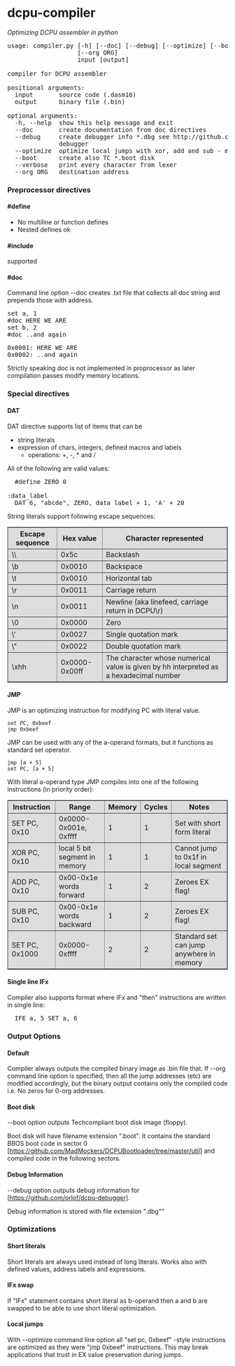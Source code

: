# dcpu-compiler
*Optimizing DCPU assembler in python*

<pre>
usage: compiler.py [-h] [--doc] [--debug] [--optimize] [--boot] [--verbose]
                   [--org ORG]
                   input [output]

compiler for DCPU assembler

positional arguments:
  input       source code (.dasm16)
  output      binary file (.bin)

optional arguments:
  -h, --help  show this help message and exit
  --doc       create documentation from doc directives
  --debug     create debugger info *.dbg see http://github.com/orlof/dcpu-
              debugger
  --optimize  optimize local jumps with xor, add and sub - may clear EX
  --boot      create also TC *.boot disk
  --verbose   print every character from lexer
  --org ORG   destination address
</pre>

### Preprocessor directives

#### #define

 - No multiline or function defines
 - Nested defines ok

#### #include

supported

#### #doc

Command line option --doc creates .txt file that collects all doc string and
prepends those with address.

<pre>
set a, 1
#doc HERE WE ARE
set b, 2
#doc ..and again
</pre>

<pre>
0x0001: HERE WE ARE
0x0002: ..and again
</pre>

Strictly speaking doc is not implemented in proprocessor as later
compilation passes modify memory locations.

### Special directives

#### DAT

DAT directive supports list of items that can be
 - string literals
 - expression of chars, integers, defined macros and labels
   - operations: +, -, * and /

All of the following are valid values:

<pre>
  #define ZERO 0

:data_label
  DAT 6, "abcde", ZERO, data_label + 1, 'A' + 20
</pre>

String literals support following escape sequences:

<table border="1" bgcolor="#dddddd">
<tr>
  <th>Escape sequence</th>
  <th>Hex value</th>
  <th>Character represented</th>
</tr>
<tr>
  <td>\\</td>
  <td>0x5c</td>
  <td>Backslash</td>
</tr>
<tr>
  <td>\b</td>
  <td>0x0010</td>
  <td>Backspace</td>
</tr>
<tr>
  <td>\t</td>
  <td>0x0010</td>
  <td>Horizontal tab</td>
</tr>
<tr>
  <td>\r</td>
  <td>0x0011</td>
  <td>Carriage return</td>
</tr>
<tr>
  <td>\n</td>
  <td>0x0011</td>
  <td>Newline (aka linefeed, carriage return in DCPU\r)</td>
</tr>
<tr>
  <td>\0</td>
  <td>0x0000</td>
  <td>Zero</td>
</tr>
<tr>
  <td>\'</td>
  <td>0x0027</td>
  <td>Single quotation mark</td>
</tr>
<tr>
  <td>\"</td>
  <td>0x0022</td>
  <td>Double quotation mark</td>
</tr>
<tr>
  <td>\xhh</td>
  <td>0x0000-0x00ff</td>
  <td>The character whose numerical value is given by hh interpreted as a hexadecimal number</td>
</tr>
</table>



#### JMP

JMP is an optimizing instruction for modifying PC with literal value.

    set PC, 0xbeef
    jmp 0xbeef

JMP can be used with any of the a-operand formats, but it functions as standard set operator.

    jmp [a + 5]
    set PC, [a + 5]

With literal a-operand type JMP compiles into one of the following instructions
(in priority order):

<table border="1" bgcolor="#dddddd">
<tr>
  <th>Instruction</th>
  <th>Range</th>
  <th>Memory</th>
  <th>Cycles</th>
  <th>Notes</th>
</tr>
<tr>
  <td>SET PC, 0x10</td>
  <td>0x0000-0x001e, 0xffff</td>
  <td>1</td>
  <td>1</td>
  <td>Set with short form literal</td>
</tr>
<tr>
  <td>XOR PC, 0x10</td>
  <td>local 5 bit segment in memory</td>
  <td>1</td>
  <td>1</td>
  <td>Cannot jump to 0x1f in local segment</td>
</tr>
<tr>
  <td>ADD PC, 0x10</td>
  <td>0x00-0x1e words forward</td>
  <td>1</td>
  <td>2</td>
  <td>Zeroes EX flag!</td>
</tr>
<tr>
  <td>SUB PC, 0x10</td>
  <td>0x00-0x1e words backward</td>
  <td>1</td>
  <td>2</td>
  <td>Zeroes EX flag!</td>
</tr>
<tr>
  <td>SET PC, 0x1000</td>
  <td>0x0000-0xffff</td>
  <td>2</td>
  <td>2</td>
  <td>Standard set can jump anywhere in memory</td>
</tr>
</table>

#### Single line IFx

Compiler also supports format where IFx and "then" instructions are
written in single line:

<pre>
  IFE a, 5 SET a, 6
</pre>

### Output Options

#### Default

Compiler always outputs the compiled binary image as .bin file that.
If --org command line option is specified, then all the jump addresses (etc)
are modified accordingly, but the binary output contains only the compiled
code i.e. No zeros for 0-org addresses.

#### Boot disk

--boot option outputs Techcompliant boot disk image (floppy).

Boot disk will have filename extension ".boot". It contains the standard BBOS
boot code in sector 0
[https://github.com/MadMockers/DCPUBootloader/tree/master/util]
and compiled code in the following sectors.

#### Debug Information

--debug option outputs debug information for [https://github.com/orlof/dcpu-debugger].

Debug information is stored with file extension ".dbg""

### Optimizations

#### Short literals

Short literals are always used instead of long literals. Works also with
defined values, address labels and expressions.

#### IFx swap

If "IFx" statement contains short literal as b-operand then a and b are
swapped to be able to use short literal optimization.

#### Local jumps

With --optimize command line option all "set pc, 0xbeef" -style instructions
are optimized as they were "jmp 0xbeef" instructions. This may break
applications that trust in EX value preservation during jumps.

